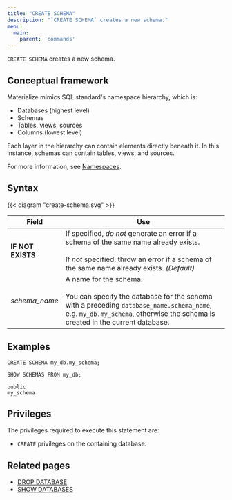```yaml
---
title: "CREATE SCHEMA"
description: "`CREATE SCHEMA` creates a new schema."
menu:
  main:
    parent: 'commands'
---
```


`CREATE SCHEMA` creates a new schema.

## Conceptual framework

Materialize mimics SQL standard's namespace hierarchy, which is:

- Databases (highest level)
- Schemas
- Tables, views, sources
- Columns (lowest level)

Each layer in the hierarchy can contain elements directly beneath it. In this
instance, schemas can contain tables, views, and sources.

For more information, see [Namespaces](../namespaces).

## Syntax

{{< diagram "create-schema.svg" >}}

Field | Use
------|-----
**IF NOT EXISTS** | If specified, _do not_ generate an error if a schema of the same name already exists. <br/><br/>If _not_ specified, throw an error if a schema of the same name already exists. _(Default)_
_schema&lowbar;name_ | A name for the schema. <br/><br/>You can specify the database for the schema with a preceding `database_name.schema_name`, e.g. `my_db.my_schema`, otherwise the schema is created in the current database.

## Examples

```mzsql
CREATE SCHEMA my_db.my_schema;
```
```mzsql
SHOW SCHEMAS FROM my_db;
```
```nofmt
public
my_schema
```

## Privileges

The privileges required to execute this statement are:

- `CREATE` privileges on the containing database.

## Related pages

- [DROP DATABASE](../drop-database)
- [SHOW DATABASES](../show-databases)
